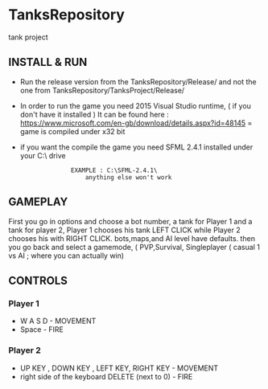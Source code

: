 # TanksRepository
tank project 

## INSTALL & RUN

- Run the release version from the TanksRepository/Release/ and not the one from
									TanksRepository/TanksProject/Release/
									
- In order to run the game you need 2015 Visual Studio runtime, ( if you don't have it installed )
It can be found here : https://www.microsoft.com/en-gb/download/details.aspx?id=48145
= game is compiled under x32 bit

- if you want the compile the game you need SFML 2.4.1 installed under your C:\ drive

					EXAMPLE : C:\SFML-2.4.1\
						anything else won't work

## GAMEPLAY

First you go in options and choose a bot number, a tank for Player 1 and a tank for player 2, Player 1 chooses his tank
LEFT CLICK while Player 2 chooses his with RIGHT CLICK. bots,maps,and AI level have defaults. then you go back and select a gamemode, ( PVP,Survival, Singleplayer ( casual 1 vs AI ; where you can actually win)


## CONTROLS

### Player 1
- W A S D - MOVEMENT
- Space - FIRE

### Player 2
- UP KEY , DOWN KEY , LEFT KEY, RIGHT KEY - MOVEMENT
- right side of the keyboard DELETE (next to 0) - FIRE
